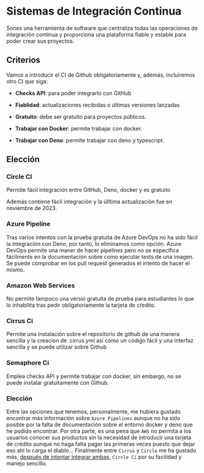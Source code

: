 # Sistemas de Integración Continua 

Sones una herramienta de software que centraliza todas las operaciones de integración continua y proporciona una plataforma fiable y estable para poder crear sus proyectos.

## Criterios 

Vamos a introducir el CI de Github obligatoriamente y, además, incluiremos otro CI que siga:

- **Checks API**: para poder integrarlo con GitHub

- **Fiablidad**: actualizaciones recibidas o últimas versiones lanzadas

- **Gratuito**: debe ser gratuito para proyectos públicos.

- **Trabajar con Docker**: permite trabajar con docker.

- **Trabajar con Deno**: permite trabajar con deno y typescript.

## Elección

### Circle CI
Permite fácil integración entre GitHub, Deno, docker y es gratuito

Además contiene fácil integración y la úlltima actualización fue en noviembre de 2023.

### Azure Pipeline

Tras varios intentos con la prueba gratuita de Azure DevOps no ha sido fácil la integración con Deno, por tanto, lo eliminamos como opción. Azure DevOps permite una maner de hacer pipelines pero no se especifica fácilmente en la documentación sobre como ejecutar tests de una imagen. Se puede comprobar en los pull request generados el intento de hacer el mismo.

### Amazon Web Services

No permite tampoco una versió gratuita de prueba para estudiantes lo que lo inhabilita tras pedir obligatoriamente la tarjeta de cŕedito.

### Cirrus Ci

Permite una instalación sobre el repositorio de github de una manera sencilla y la creacion de .cirrus.yml así como un código fácil y una interfaz sencilla y se puede utilizar sobre Github

### Semaphore Ci

Emplea checks API y permite trabajar con docker, sin embargo, no se puede instalar gratuitamente con Github.


### Elección

Entre las opciones que tenemos, personalmente, me hubiera gustado encontrar más información sobre `Azure Pipelines` aunque no ha sido posible por la falta de documentación sobre el entorno docker y deno que he podido encontrar. Por otra parte, es una pena que `AWS` no permita a los usuarios conocer sus productos sin la necesidad de introducir una tarjeta de crédito aunque no haga falta pagar las primeras veces puesto que dejar eso ahi lo carga el diablo... Finalmente entre `Cirrus` y `Circle` me ha gustado más, [después de intentar integrar ambas](./images/apps_github.png), `Circle Ci` por su facilidad y manejo sencillo.
